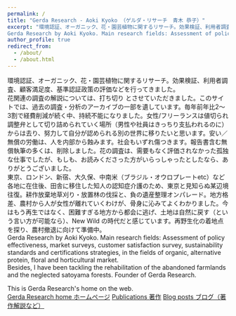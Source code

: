```yaml
---
permalink: /
title: "Gerda Research - Aoki Kyoko （ゲルダ・リサーチ　青木 恭子）"
excerpt: "環境認証、オーガニック、花・園芸植物に関するリサーチ。効果検証、利用者調査、顧客満足度、基準認証政策の評価などを行ってきました。過去の調査、著作やデータのアーカイブを、このサイトに遺しています。
Gerda Research by Aoki Kyoko. Main research fields: Assessment of policy effectiveness,  market surveys, customer satisfaction survey, sustainability standards and certifications strategies, in the fields of organic, alternative protein, floral and horticultural market. Lived in Tokyo - Yamaguchi - London - Okubo, Shijuku - Ouro Preto (Brazil) +  Latin America - rural areas.  As a personal project, I have been tackling the rehabilitation of my own abandoned farmlands and the neglected forests. chainsaw & hoes"
author_profile: true
redirect_from: 
  - /about/
  - /about.html
---
```


環境認証、オーガニック、花・園芸植物に関するリサーチ。効果検証、利用者調査、顧客満足度、基準認証政策の評価などを行ってきました。  
花関連の調査の解説については、打ち切り とさせていただきました。このサイトでは、過去の調査・分析のアーカイブの一部を遺しています。毎年前年比2～3割で経費削減が続く中、持続不能になりました。女性/フリーランスは値切られ調整弁として切り詰められていく場所（男性や社員はきっちり支払われるのに）からは去り、努力して自分が認められる別の世界に移りたいと思います。安い／無償の労働は、人を内部から蝕みます。社会もいずれ傷つきます。報告書含む無償執筆の多くは、削除しました。花の調査は、需要もなく評価されなかった孤独な仕事でしたが、もしも、お読みくださった方がいらっしゃったとしたなら、ありがとうございました。    
東京、ロンドン、新宿、大久保、中南米（ブラジル・オウロプレートetc）など各地に在住後、田舎に移住した知人の認知症介護のため、東京と見知らぬ某辺境往復。耕作放棄地草刈り・放置林の伐採と、負の遺産整理オンパレード。地方格差、農村から人が女性が離れていくわけが、骨身に沁みてよくわかりました。今はもう再生ではなく、困難すぎる地方から都会に逃げ、土地は自然に戻す（という言い方が可能なら）、New Wild の時代だと感じています。再野生化の着地点を探り、農村撤退に向けて準備中。    
Gerda Research by Aoki Kyoko. Main research fields: Assessment of policy effectiveness,  market surveys, customer satisfaction survey, sustainability standards and certifications strategies, in the fields of organic, alternative protein, floral and horticultural market.   
Besides, I have been tackling the rehabilitation of the abandoned farmlands and the neglected satoyama forests.
Founder of Gerda Research.  
  
This is Gerda Research's home on the web.  
[Gerda Research home ホームページ](https://gerdaresearch.github.io)
[Publications 著作](https://gerdaresearch.github.io/publications)
[Blog posts ブログ（著作解説など）](https://gerdaresearch.github.io/year-archive)
